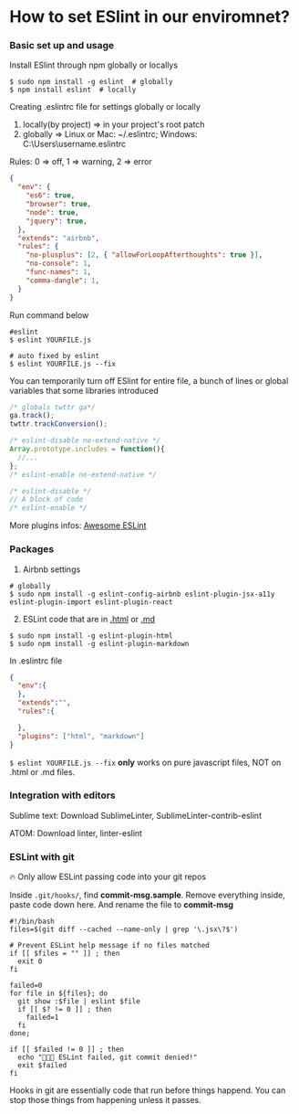# How to set ESlint in our enviromnet?

### Basic set up and usage

Install ESlint through npm globally or locallys

```shell
$ sudo npm install -g eslint  # globally
$ npm install eslint  # locally
```

Creating .eslintrc file for settings globally or locally

1. locally(by project) => in your project's root patch
2. globally => Linux or Mac: ~/.eslintrc; Windows: C:\Users\username\.eslintrc

Rules: 0 => off, 1 => warning, 2 => error

```json
{
  "env": {
    "es6": true,
    "browser": true,
    "node": true,
    "jquery": true,
  },
  "extends": "airbnb",
  "rules": {
    "no-plusplus": [2, { "allowForLoopAfterthoughts": true }],
    "no-console": 1,
    "func-names": 1,
    "comma-dangle": 1,
  }
}
```

Run command below

```shell
#eslint
$ eslint YOURFILE.js

# auto fixed by eslint
$ eslint YOURFILE.js --fix
```

You can temporarily turn off ESlint for entire file, a bunch of lines or global variables that some libraries introduced

```javascript
/* globals twttr ga*/
ga.track();
twttr.trackConversion();

/* eslint-disable no-extend-native */
Array.prototype.includes = function(){
  //...
};
/* eslint-enable no-extend-native */

/* eslint-disable */
// A block of code
/* eslint-enable */
```

More plugins infos: [Awesome ESLint](https://github.com/dustinspecker/awesome-eslint)

### Packages

1. Airbnb settings

  ```shell
  # globally
  $ sudo npm install -g eslint-config-airbnb eslint-plugin-jsx-a11y eslint-plugin-import eslint-plugin-react
  ```

2. ESLint code that are in [.html](https://github.com/BenoitZugmeyer/eslint-plugin-html) or [.md](https://github.com/eslint/eslint-plugin-markdown)

  ```shell
  $ sudo npm install -g eslint-plugin-html
  $ sudo npm install -g eslint-plugin-markdown
  ```

  In .eslintrc file

  ```json
  {
    "env":{
    },
    "extends":"",
    "rules":{

    },
    "plugins": ["html", "markdown"]
  }
  ```

  `$ eslint YOURFILE.js --fix` **only** works on pure javascript files, NOT on .html or .md files.

### Integration with editors

Sublime text: Download SublimeLinter, SublimeLinter-contrib-eslint

ATOM: Download linter, linter-eslint

### ESLint with git

:fire: Only allow ESLint passing code into your git repos

Inside `.git/hooks/`, find **commit-msg.sample**. Remove everything inside, paste code down here. And rename the file to **commit-msg**

```shell
#!/bin/bash
files=$(git diff --cached --name-only | grep '\.jsx\?$')

# Prevent ESLint help message if no files matched
if [[ $files = "" ]] ; then
  exit 0
fi

failed=0
for file in ${files}; do
  git show :$file | eslint $file
  if [[ $? != 0 ]] ; then
    failed=1
  fi
done;

if [[ $failed != 0 ]] ; then
  echo "🚫🚫🚫 ESLint failed, git commit denied!"
  exit $failed
fi
```

Hooks in git are essentially code that run before things happend. You can stop those things from happening unless it passes.


